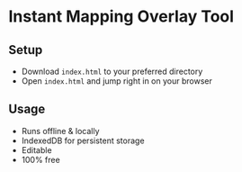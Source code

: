 # Instant Mapping Overlay Tool

## Setup

* Download `index.html` to your preferred directory
* Open `index.html` and jump right in on your browser

## Usage

* Runs offline & locally
* IndexedDB for persistent storage
* Editable
* 100% free
